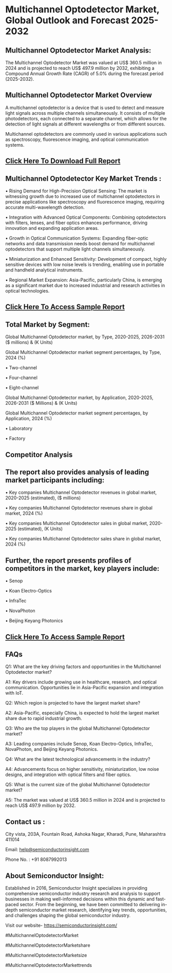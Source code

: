 Multichannel Optodetector Market, Global Outlook and Forecast 2025-2032
=
Multichannel Optodetector Market Analysis:
-
The Multichannel Optodetector Market was valued at US$ 360.5 million in 2024 and is projected to reach US$ 497.9 million by 2032, exhibiting a Compound Annual Growth Rate (CAGR) of 5.0% during the forecast period (2025-2032).

Multichannel Optodetector Market Overview
-
A multichannel optodetector is a device that is used to detect and measure light signals across multiple channels simultaneously. It consists of multiple photodetectors, each connected to a separate channel, which allows for the detection of light signals at different wavelengths or from different sources.

Multichannel optodetectors are commonly used in various applications such as spectroscopy, fluorescence imaging, and optical communication systems. 

[Click Here To Download Full Report](https://semiconductorinsight.com/report/multichannel-optodetector-market/)
-
Multichannel Optodetector Key Market Trends  :
-
•	Rising Demand for High-Precision Optical Sensing: The market is witnessing growth due to increased use of multichannel optodetectors in precise applications like spectroscopy and fluorescence imaging, requiring accurate multi-wavelength detection.

•	Integration with Advanced Optical Components: Combining optodetectors with filters, lenses, and fiber optics enhances performance, driving innovation and expanding application areas.

•	Growth in Optical Communication Systems: Expanding fiber-optic networks and data transmission needs boost demand for multichannel optodetectors that support multiple light channels simultaneously.

•	Miniaturization and Enhanced Sensitivity: Development of compact, highly sensitive devices with low noise levels is trending, enabling use in portable and handheld analytical instruments.

•	Regional Market Expansion: Asia-Pacific, particularly China, is emerging as a significant market due to increased industrial and research activities in optical technologies.

[Click Here To Access Sample Report](https://semiconductorinsight.com/download-sample-report/?product_id=87978)
-
Total Market by Segment:
-
Global Multichannel Optodetector market, by Type, 2020-2025, 2026-2031 ($ millions) & (K Units)

Global Multichannel Optodetector market segment percentages, by Type, 2024 (%)

•	Two-channel

•	Four-channel

•	Eight-channel

Global Multichannel Optodetector market, by Application, 2020-2025, 2026-2031 ($ Millions) & (K Units)

Global Multichannel Optodetector market segment percentages, by Application, 2024 (%)

•	Laboratory

•	Factory

Competitor Analysis
-
The report also provides analysis of leading market participants including:
-
•	Key companies Multichannel Optodetector revenues in global market, 2020-2025 (estimated), ($ millions)

•	Key companies Multichannel Optodetector revenues share in global market, 2024 (%)

•	Key companies Multichannel Optodetector sales in global market, 2020-2025 (estimated), (K Units)

•	Key companies Multichannel Optodetector sales share in global market, 2024 (%)

Further, the report presents profiles of competitors in the market, key players include:
-
•	Senop

•	Koan Electro-Optics

•	InfraTec

•	NovaPhoton

•	Beijing Keyang Photonics

[Click Here To Access Sample Report](https://semiconductorinsight.com/download-sample-report/?product_id=87978)
-
FAQs
-
Q1: What are the key driving factors and opportunities in the Multichannel Optodetector market?

A1: Key drivers include growing use in healthcare, research, and optical communication. Opportunities lie in Asia-Pacific expansion and integration with IoT.

Q2: Which region is projected to have the largest market share?

A2: Asia-Pacific, especially China, is expected to hold the largest market share due to rapid industrial growth.

Q3: Who are the top players in the global Multichannel Optodetector market?

A3: Leading companies include Senop, Koan Electro-Optics, InfraTec, NovaPhoton, and Beijing Keyang Photonics.

Q4: What are the latest technological advancements in the industry?

A4: Advancements focus on higher sensitivity, miniaturization, low noise designs, and integration with optical filters and fiber optics.

Q5: What is the current size of the global Multichannel Optodetector market?

A5: The market was valued at US$ 360.5 million in 2024 and is projected to reach US$ 497.9 million by 2032.

Contact us : 
-
City vista, 203A, Fountain Road, Ashoka Nagar, Kharadi, Pune, Maharashtra 411014

Email: help@semiconductorinsight.com

Phone No. : +91 8087992013

About Semiconductor Insight:
-
Established in 2016, Semiconductor Insight specializes in providing comprehensive semiconductor industry research and analysis to support businesses in making well-informed decisions within this dynamic and fast-paced sector. From the beginning, we have been committed to delivering in-depth semiconductor market research, identifying key trends, opportunities, and challenges shaping the global semiconductor industry.

Visit our website- https://semiconductorinsight.com/

#MultichannelOptodetectorMarket 

#MultichannelOptodetectorMarketshare

#MultichannelOptodetectorMarketsize

#MultichannelOptodetectorMarkettrends 
 
 

